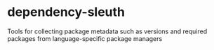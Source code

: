 # dependency-sleuth
Tools for collecting package metadata such as versions and required packages from language-specific package managers
